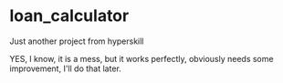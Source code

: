 # loan_calculator
Just another project from hyperskill

YES, I know, it is a mess, but it works perfectly, obviously needs some improvement, I'll do that later.
